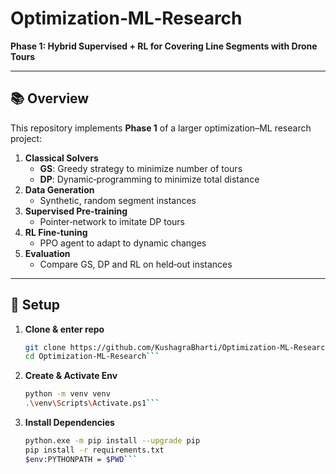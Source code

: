 # Optimization‑ML‑Research

**Phase 1: Hybrid Supervised + RL for Covering Line Segments with Drone Tours**

---

## 📚 Overview

This repository implements **Phase 1** of a larger optimization–ML research project:

1. **Classical Solvers**  
   - **GS**: Greedy strategy to minimize number of tours  
   - **DP**: Dynamic‑programming to minimize total distance  
2. **Data Generation**  
   - Synthetic, random segment instances
3. **Supervised Pre‑training**  
   - Pointer‑network to imitate DP tours  
4. **RL Fine‑tuning**  
   - PPO agent to adapt to dynamic changes  
5. **Evaluation**  
   - Compare GS, DP and RL on held‑out instances  

---

## 🔧 Setup

1. **Clone & enter repo**
   ```bash
   git clone https://github.com/KushagraBharti/Optimization-ML-Research.git
   cd Optimization-ML-Research```

2. **Create & Activate Env** 
   ```bash
   python -m venv venv
   .\venv\Scripts\Activate.ps1```

2. **Install Dependencies** 
   ```bash
   python.exe -m pip install --upgrade pip
   pip install -r requirements.txt
   $env:PYTHONPATH = $PWD```